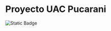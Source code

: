 # Proyecto UAC Pucarani
![Static Badge](https://img.shields.io/badge/status-En%20desarrollo-brightgreen)

